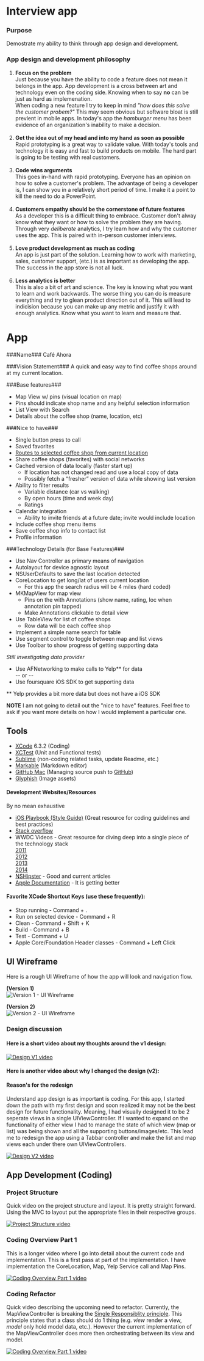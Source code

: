 Interview app
============

### Purpose ###
Demostrate my ability to think through app design and development.

### App design and development philosophy ###
1.  **Focus on the problem**<br/>Just because you have the ability to code a feature does not mean it belongs in the app.  App development is a cross between art and technology even on the coding side.  Knowing when to say **no** can be just as hard as implemenation. <br/>When coding a new feature I try to keep in mind *"how does this solve the customer probem?"*  This may seem obvious but software bloat is still prevlent in mobile apps.  In today's app the *hamburger menu* has been evidence of an organization's inability to make a decision.<br/><br/>
2.  **Get the idea out of my head and into my hand as soon as possible**<br/>Rapid prototyping is a great way to validate value.  With today's tools and technology it is easy and fast to build products on mobile.  The hard part is going to be testing with real customers.<br/><br/>
3.  **Code wins arguments**<br />This goes in-hand with rapid prototyping.  Everyone has an opinion on how to solve a customer's problem.  The advantage of being a developer is, I can show you in a relatively short period of time.  I make it a point to kill the need to do a PowerPoint.<br/><br/>
4.  **Customers empathy should be the cornerstone of future features**<br/>As a developer this is a difficult thing to embrace. Customer don't alway know what they want or how to solve the problem they are having.  Through very *deliberate* analytics, I try learn how and why the customer uses the app.  This is paired with in-person customer interviews.<br/><br/>
5.  **Love product development as much as coding**<br/>An app is just part of the solution.  Learning how to work with marketing, sales, customer support, (etc.) is as important as developing the app.  The success in the app store is not all luck.<br/><br/>
6.  **Less analytics is better**<br/>This is also a bit of art and science.  The key is knowing what you want to learn and work backwards.  The worse thing you can do is measure everything and try to glean product direction out of it.  This will lead to indicision because you can make up any metric and justify it with enough analytics.  Know what you want to learn and measure that.


App
===

###Name###
Café Ahora

###Vision Statement###
A quick and easy way to find coffee shops around at my current location.

###Base features###
*   Map View w/ pins (visual location on map)
*   Pins should indicate shop name and any helpful selection information
*   List View with Search
*   Details about the coffee shop (name, location, etc)


###Nice to have###
*   Single button press to call
*   Saved favorites
*   [Routes to selected coffee shop from current location](https://developer.apple.com/library/prerelease/ios/documentation/MapKit/Reference/MKMapItem_class/index.html)
*   Share coffee shops (favorites) with social networks
*   Cached version of data locally (faster start up)
    *   If location has not changed read and use a local copy of data
    *   Possibly fetch a “fresher” version of data while showing last version
*   Ability to filter results
    *   Variable distance (car vs walking)
    *   By open hours (time and week day) 
    *   Ratings
*   Calendar integration
    *   Ability to invite friends at a future date; invite would include location
*   Include coffee shop menu items
*   Save coffee shop info to contact list
*   Profile information

###Technology Details (for Base Features)###
*   Use Nav Controller as primary means of navigation
*   Autolayout for device agnostic layout
*   NSUserDefaults to save the last location detected
*   CoreLocation to get long/lat of users current location
    *   For this app the search radius will be 4 miles (hard coded)
*   MKMapView for map view
    *   Pins on the with Annotations (show name, rating, loc when annotation pin tapped)
    *   Make Annotations clickable to detail view
*   Use TableView for list of coffee shops
    *   Row data will be each coffee shop
*   Implement a simple name search for table
*   Use segment control to toggle between map and list views
*   Use Toolbar to show progress of getting supporting data

*Still investigating data provider*

*   Use AFNetworking to make calls to Yelp** for data
<br/> -- or --
*   Use foursquare iOS SDK to get supporting data

** Yelp provides a bit more data but does not have a iOS SDK

**NOTE** I am not going to detail out the "nice to have" features.  Feel free to ask if you want more details on how I would implement a particular one.

## Tools
*   [XCode](https://itunes.apple.com/us/app/xcode/id497799835?mt=12) 6.3.2 (Coding)
*   [XCTest](https://developer.apple.com/videos/wwdc/2014/?id=414) (Unit and Functional tests)
*   [Sublime](http://www.sublimetext.com/) (non-coding related tasks, update Readme, etc.)
*   [Markable](http://markable.in/) (Markdown editor)
*   [GitHub Mac](https://mac.github.com/) (Managing source push to [GitHub](http://www.github.com))
*   [Glyphish](http://www.glyphish.com/) (Image assets)

#### Development Websites/Resources
By no mean exhaustive

*   [iOS Playbook (Style Guide)](https://github.com/hyperoslo/iOS-playbook/blob/master/style-guidelines/ObjC.md) (Great resource for coding guidelines and best practices)
*   [Stack overflow](http://stackoverflow.com/questions/tagged/ios)
*   WWDC Videos - Great resource for diving deep into a single piece of the technology stack <br/>[2011](https://developer.apple.com/videos/wwdc/2011/)<br/>[2012](https://developer.apple.com/videos/wwdc/2012/)<br/>[2013](https://developer.apple.com/videos/wwdc/2013/)<br/>[2014](https://developer.apple.com/videos/wwdc/2014/)
*   [NSHipster](http://nshipster.com/) - Good and current articles
*   [Apple Documentation](https://developer.apple.com/library/ios/navigation/) - It is getting better
   
#### Favorite XCode Shortcut Keys (use these frequently):
*   Stop running - Command + .
*   Run on selected device - Command + R
*   Clean - Command + Shift + K
*   Build - Command + B
*   Test - Command + U
*   Apple Core/Foundation Header classes - Command + Left Click

## UI Wireframe

Here is a rough UI Wireframe of how the app will look and navigation flow.

**(Version 1)**<br />
![Version 1 - UI Wireframe](https://raw.githubusercontent.com/TNuzzi/interview-app/master/images/wireframe.png)


**(Version 2)**<br />
![Version 2 - UI Wireframe](https://raw.githubusercontent.com/TNuzzi/interview-app/master/images/wireframe-v2.png)


### Design discussion ###
#### Here is a short video about my thoughts around the v1 design: ####

[![Design V1 video](http://img.youtube.com/vi/jrjm1C8bOQ8/0.jpg)](http://www.youtube.com/watch?v=jrjm1C8bOQ8)

#### Here is another video about why I changed the design (v2): ####

#### Reason's for the redesign ####
Understand app design is as important is coding.  For this app, I started down the path with my first design and soon realized it may not be the best design for future functionality.  Meaning, I had visually designed it to be 2 seperate views in a single UIViewController.  If I wanted to expand on the functionality of either view I had to manage the state of which view (map or list) was being shown and all the supporting buttons/images/etc.  This lead me to redesign the app using a Tabbar controller and make the list and map views each under there own UIViewControllers.

[![Design V2 video](http://img.youtube.com/vi/7hJ9BCB2nS4/0.jpg)](http://www.youtube.com/watch?v=7hJ9BCB2nS4)

## App Development (Coding)

### Project Structure ###
Quick video on the project structure and layout.  It is pretty straight forward.  Using the MVC to layout put the appropriate files in their respective groups.

[![Project Structure video](http://img.youtube.com/vi/d-Y2hOMeXAg/0.jpg)](http://www.youtube.com/watch?v=d-Y2hOMeXAg)

### Coding Overview Part 1 ###
This is a longer video where I go into detail about the current code and implementation.  This is a first pass at part of the implementation.  I have implementation the CoreLocation, Map, Yelp Service call and Map Pins.

[![Coding Overview Part 1 video](http://img.youtube.com/vi/cmRGba1d3sU/0.jpg)](http://www.youtube.com/watch?v=cmRGba1d3sU)

### Coding Refactor ###
Quick video describing the upcoming need to refactor.  Currently, the MapViewController is breaking the [Single Responsiblity principle](http://en.wikipedia.org/wiki/Single_responsibility_principle).  This principle states that a class should do 1 thing (e.g. *view* render a view, *model* only hold model data, etc.).  However the current implementation of the MapViewController does more then orchestrating between its view and model.

[![Coding Overview Part 1 video](http://img.youtube.com/vi/6eciKB30wM4/0.jpg)](http://www.youtube.com/watch?v=6eciKB30wM4)

